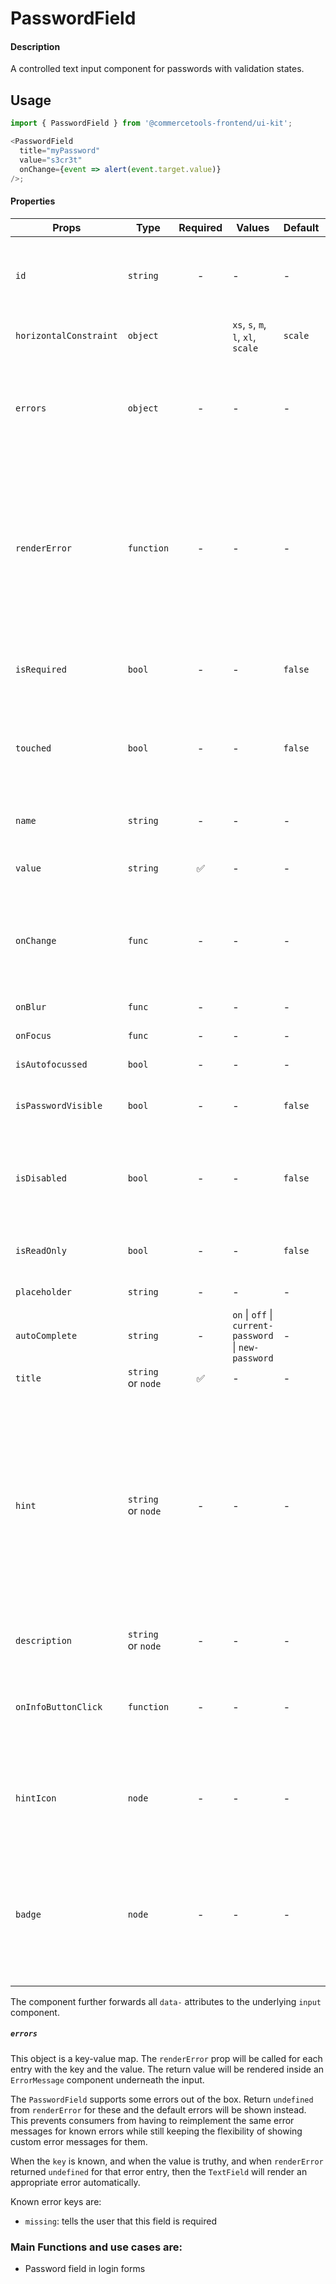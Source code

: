 # PasswordField

#### Description

A controlled text input component for passwords with validation
states.

## Usage

```js
import { PasswordField } from '@commercetools-frontend/ui-kit';

<PasswordField
  title="myPassword"
  value="s3cr3t"
  onChange={event => alert(event.target.value)}
/>;
```

#### Properties

| Props                  | Type               | Required | Values                                                | Default | Description                                                                                                                                                                                                                                                           |
| ---------------------- | ------------------ | :------: | ----------------------------------------------------- | ------- | --------------------------------------------------------------------------------------------------------------------------------------------------------------------------------------------------------------------------------------------------------------------- |
| `id`                   | `string`           |    -     | -                                                     | -       | Used as HTML `id` property. An `id` is auto-generated when it is not specified.                                                                                                                                                                                       |
| `horizontalConstraint` | `object`           |          | `xs`, `s`, `m`, `l`, `xl`, `scale`                    | `scale` | Horizontal size limit of the input fields.                                                                                                                                                                                                                            |
| `errors`               | `object`           |    -     | -                                                     | -       | A map of errors. Error messages for known errors are rendered automatically. Unknown errors will be forwarded to `renderError`.                                                                                                                                       |
| `renderError`          | `function`         |    -     | -                                                     | -       | Called with custom errors, as `renderError(key, error)`. This function can return a message which will be wrapped in an `ErrorMessage`. It can also return `null` to show no error.                                                                                   |
| `isRequired`           | `bool`             |    -     | -                                                     | `false` | Indicates if the value is required. Shows an the "required asterisk" if so.                                                                                                                                                                                           |
| `touched`              | `bool`             |    -     | -                                                     | `false` | Indicates whether the field was touched. Errors will only be shown when the field was touched.                                                                                                                                                                        |
| `name`                 | `string`           |    -     | -                                                     | -       | Used as HTML `name` of the input component. property                                                                                                                                                                                                                  |
| `value`                | `string`           |    ✅    | -                                                     | -       | Value of the input component.                                                                                                                                                                                                                                         |
| `onChange`             | `func`             |    -     | -                                                     | -       | Called with an event containing the new value. Required when input is not read only. Parent should pass it back as `value`.                                                                                                                                           |
| `onBlur`               | `func`             |    -     | -                                                     | -       | Called when input is blurred                                                                                                                                                                                                                                          |
| `onFocus`              | `func`             |    -     | -                                                     | -       | Called when input is focused                                                                                                                                                                                                                                          |
| `isAutofocussed`       | `bool`             |    -     | -                                                     | -       | Focus the input on initial render                                                                                                                                                                                                                                     |
| `isPasswordVisible`    | `bool`             |    -     | -                                                     | `false` | Indicates whether we show the password or not                                                                                                                                                                                                                         |  |
| `isDisabled`           | `bool`             |    -     | -                                                     | `false` | Indicates that the input cannot be modified (e.g not authorised, or changes currently saving).                                                                                                                                                                        |
| `isReadOnly`           | `bool`             |    -     | -                                                     | `false` | Indicates that the field is displaying read-only content                                                                                                                                                                                                              |
| `placeholder`          | `string`           |    -     | -                                                     | -       | Placeholder text for the input                                                                                                                                                                                                                                        |
| `autoComplete`         | `string`           |    -     | `on` \| `off` \| `current-password` \| `new-password` | -       | Password autocomplete mode                                                                                                                                                                                                                                            |  |
| `title`                | `string` or `node` |    ✅    | -                                                     | -       | Title of the label                                                                                                                                                                                                                                                    |
| `hint`                 | `string` or `node` |    -     | -                                                     | -       | Hint for the label. Provides a supplementary but important information regarding the behaviour of the input (e.g warn about uniqueness of a field, when it can only be set once), whereas `description` can describe it in more depth. Can also receive a `hintIcon`. |
| `description`          | `string` or `node` |    -     | -                                                     | -       | Provides a description for the title.                                                                                                                                                                                                                                 |
| `onInfoButtonClick`    | `function`         |    -     | -                                                     | -       | Function called when info button is pressed. Info button will only be visible when this prop is passed.                                                                                                                                                               |
| `hintIcon`             | `node`             |    -     | -                                                     | -       | Icon to be displayed beside the hint text. Will only get rendered when `hint` is passed as well.                                                                                                                                                                      |
| `badge`                | `node`             |    -     | -                                                     | -       | Badge to be displayed beside the label. Might be used to display additional information about the content of the field (E.g verified email)                                                                                                                           |

The component further forwards all `data-` attributes to the underlying `input` component.

##### `errors`

This object is a key-value map. The `renderError` prop will be called for each entry with the key and the value. The return value will be rendered inside an `ErrorMessage` component underneath the input.

The `PasswordField` supports some errors out of the box. Return `undefined` from `renderError` for these and the default errors will be shown instead. This prevents consumers from having to reimplement the same error messages for known errors while still keeping the flexibility of showing custom error messages for them.

When the `key` is known, and when the value is truthy, and when `renderError` returned `undefined` for that error entry, then the `TextField` will render an appropriate error automatically.

Known error keys are:

- `missing`: tells the user that this field is required

### Main Functions and use cases are:

- Password field in login forms
